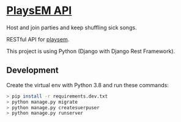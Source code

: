 # [PlaysEM API](https://www.playsem.com)

Host and join parties and keep shuffling sick songs.

RESTful API for [playsem](https://github.com/AmirSavand/playsem).

This project is using Python (Django with Django Rest Framework).

## Development

Create the virtual env with Python 3.8 and run these commands:

```bash
> pip install -r requirements.dev.txt
> python manage.py migrate
> python manage.py createsuerpuser
> python manage.py runserver
```
